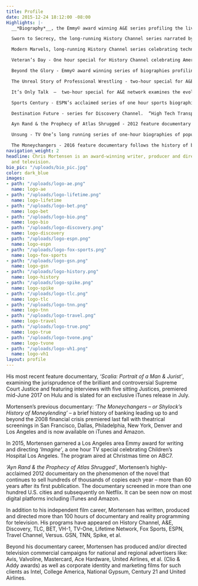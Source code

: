 ```yaml
---
title: Profile
date: 2015-12-24 18:12:00 -08:00
Highlights: |-
  __*Biography*__, the Emmy© award winning A&E series profiling the lives of history’s notable figures.  Multiple episodes including: “Red Baron - Master of the Sky”, “John Paul Jones”, “Field Marshall Bernard Montgomery”, “Andre the Giant” and “Herman Goering.”

  Sworn to Secrecy, the long-running History Channel series narrated by Charlton Heston. Episodes include: “The OSS”, “Roosevelt’s Spymasters”, “Vietnam - Johnson’s Battleground”, “CIA - Cold War,” “Architects of Desert Storm”, etc.

  Modern Marvels, long-running History Channel series celebrating technical achievements of the twentieth century.  Episodes include: “Radio - Out of Thin Air”, “Suez Canal”, “Aswan High Dam.”

  Veteran’s Day - One hour special for History Channel celebrating America’s veterans. Hosted by Jennifer Love Hewitt.

  Beyond the Glory - Emmy© award winning series of biographies profiling legendary athletes.  Episodes include: “Mike Ditka”, “Kobe Bryant”, “Lawrence Taylor”, “Brett Hull”, “Michael Irvin”, etc.

  The Unreal Story of Professional Wrestling - two-hour special for A&E network.  Narrated by Steve Allen.  Investigates the history of the circus-like sport, traces its roots back to 19th century traveling carnivals.

  It’s Only Talk  –  two-hour special for A&E network examines the evolution of TV talk shows from the advent of television up through today.  Interviews w/ Dick Caveat, Ed McMahon, Mike Wallace, Sam Donaldson, Jerry Springer, Maury Povich, Pat Sajack,  et al.

  Sports Century - ESPN’s acclaimed series of one hour sports biographies.  Episodes include: “Michelle Kwan”, “Peggy Fleming”, “O.J. Simpson.”

  Destination Future - series for Discovery Channel.  “High Tech Transport” examines future of commuting.

  Ayn Rand & the Prophecy of Atlas Shrugged - 2012 feature documentary examine the phenomenon of Rand’s novel continuing to sell half a million copies per year fifty years after publication.

  Unsung - TV One’s long running series of one-hour biographies of popular R&B performers is a perennial winner of the NAACP Image Award.  Episodes include: “The Temptations”, “Melba Moore”, “The O’Jays”, “The Manhattans” et al.

  The Moneychangers - 2016 feature documentary follows the history of banking from biblical times up to and including the 2008 financial crisis premieres in theaters this fall.
navigation_weight: 2
headline: Chris Mortensen is an award-winning writer, producer and director of film
  and television.
bio_pic: "/uploads/bio_pic.jpg"
color: dark_blue
images:
- path: "/uploads/logo-ae.png"
  name: logo-ae
- path: "/uploads/logo-lifetime.png"
  name: logo-lifetime
- path: "/uploads/logo-bet.png"
  name: logo-bet
- path: "/uploads/logo-bio.png"
  name: logo-bio
- path: "/uploads/logo-discovery.png"
  name: logo-discovery
- path: "/uploads/logo-espn.png"
  name: logo-espn
- path: "/uploads/logo-fox-sports.png"
  name: logo-fox-sports
- path: "/uploads/logo-gsn.png"
  name: logo-gsn
- path: "/uploads/logo-history.png"
  name: logo-history
- path: "/uploads/logo-spike.png"
  name: logo-spike
- path: "/uploads/logo-tlc.png"
  name: logo-tlc
- path: "/uploads/logo-tnn.png"
  name: logo-tnn
- path: "/uploads/logo-travel.png"
  name: logo-travel
- path: "/uploads/logo-true.png"
  name: logo-true
- path: "/uploads/logo-tvone.png"
  name: logo-tvone
- path: "/uploads/logo-vh1.png"
  name: logo-vh1
layout: profile
---
```


His most recent feature documentary, _‘Scalia: Portrait of a Man &amp; Jurist’_, examining the jurisprudence of the brilliant and controversial Supreme Court Justice and featuring interviews with five sitting Justices, premiered mid-June 2017 on Hulu and is slated for an exclusive iTunes release in July.

Mortensen’s previous documentary: _‘The Moneychangers – or Shylock’s History of Moneylending’_ – a brief history of banking leading up to and beyond the 2008 financial crisis premiered last fall with theatrical screenings in San Francisco, Dallas, Philadelphia, New York, Denver and Los Angeles and is now available on iTunes and Amazon.

In 2015, Mortensen garnered a Los Angeles area Emmy award for writing and directing _‘Imagine’_, a one hour TV special celebrating Children’s Hospital Los Angeles. The program aired at Christmas time on ABC7.

_‘Ayn Rand &amp; the Prophecy of Atlas Shrugged’_, Mortensen’s highly-acclaimed 2012 documentary on the phenomenon of the novel that continues to sell hundreds of thousands of copies each year – more than 60 years after its first publication. The documentary screened in more than one hundred U.S. cities and subsequently on Netflix. It can be seen now on most digital platforms including iTunes and Amazon.

In addition to his independent film career, Mortensen has written, produced and directed more than 100 hours of documentary and reality programming for television. His programs have appeared on History Channel, A&amp;E, Discovery, TLC, BET, VH-1, TV-One, Lifetime Network, Fox Sports, ESPN, Travel Channel, Versus. GSN, TNN, Spike, et al.

Beyond his documentary career, Mortensen has produced and/or directed television commercial campaigns for national and regional advertisers like: Avis, Valvoline, Mastercard, Ace Hardware, United Airlines, et al. (Clio &amp; Addy awards) as well as corporate identity and marketing films for such clients as Intel, College America, National Gypsum, Century 21 and United Airlines.